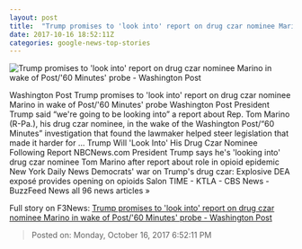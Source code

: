 ```yaml
---
layout: post
title:  "Trump promises to 'look into' report on drug czar nominee Marino in wake of Post/'60 Minutes' probe - Washington Post"
date: 2017-10-16 18:52:11Z
categories: google-news-top-stories
---
```


![Trump promises to 'look into' report on drug czar nominee Marino in wake of Post/'60 Minutes' probe - Washington Post](https://img.washingtonpost.com/rf/image_1484w/2010-2019/WashingtonPost/2017/10/15/Others/Images/2017-10-05/243925764_2.jpg?t=20170517)

Washington Post Trump promises to 'look into' report on drug czar nominee Marino in wake of Post/'60 Minutes' probe Washington Post President Trump said “we're going to be looking into” a report about Rep. Tom Marino (R-Pa.), his drug czar nominee, in the wake of the Washington Post/“60 Minutes” investigation that found the lawmaker helped steer legislation that made it harder for ... Trump Will 'Look Into' His Drug Czar Nominee Following Report NBCNews.com President Trump says he's 'looking into' drug czar nominee Tom Marino after report about role in opioid epidemic New York Daily News Democrats' war on Trump's drug czar: Explosive DEA exposé provides opening on opioids Salon TIME - KTLA - CBS News - BuzzFeed News all 96 news articles »


Full story on F3News: [Trump promises to 'look into' report on drug czar nominee Marino in wake of Post/'60 Minutes' probe - Washington Post](http://www.f3nws.com/n/BWj3aD)

> Posted on: Monday, October 16, 2017 6:52:11 PM
